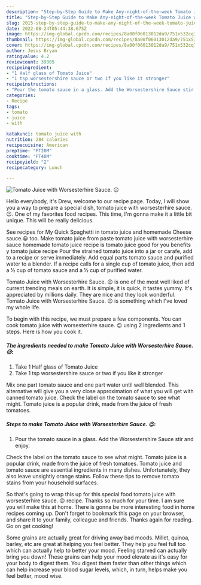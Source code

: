 ```yaml
---
description: "Step-by-Step Guide to Make Any-night-of-the-week Tomato Juice with Worsesterhire Sauce. 😉"
title: "Step-by-Step Guide to Make Any-night-of-the-week Tomato Juice with Worsesterhire Sauce. 😉"
slug: 2015-step-by-step-guide-to-make-any-night-of-the-week-tomato-juice-with-worsesterhire-sauce
date: 2022-08-24T05:44:38.675Z
image: https://img-global.cpcdn.com/recipes/8a00f06013012da9/751x532cq70/tomato-juice-with-worsesterhire-sauce-😉-recipe-main-photo.jpg
thumbnail: https://img-global.cpcdn.com/recipes/8a00f06013012da9/751x532cq70/tomato-juice-with-worsesterhire-sauce-😉-recipe-main-photo.jpg
cover: https://img-global.cpcdn.com/recipes/8a00f06013012da9/751x532cq70/tomato-juice-with-worsesterhire-sauce-😉-recipe-main-photo.jpg
author: Jesus Bryan
ratingvalue: 4.2
reviewcount: 39305
recipeingredient:
- "1 Half glass of Tomato Juice"
- "1 tsp worsestershire sauce or two if you like it stronger"
recipeinstructions:
- "Pour the tomato sauce in a glass. Add the Worsestershire Sauce stir and enjoy."
categories:
- Recipe
tags:
- tomato
- juice
- with

katakunci: tomato juice with 
nutrition: 284 calories
recipecuisine: American
preptime: "PT20M"
cooktime: "PT48M"
recipeyield: "2"
recipecategory: Lunch

---
```



![Tomato Juice with Worsesterhire Sauce. 😉](https://img-global.cpcdn.com/recipes/8a00f06013012da9/751x532cq70/tomato-juice-with-worsesterhire-sauce-😉-recipe-main-photo.jpg)

Hello everybody, it's Drew, welcome to our recipe page. Today, I will show you a way to prepare a special dish, tomato juice with worsesterhire sauce. 😉. One of my favorites food recipes. This time, I'm gonna make it a little bit unique. This will be really delicious.

See recipes for My Quick Spaghetti in tomato juice and homemade Cheese sauce.😀 too. Make tomato juice from paste tomato juice with worsesterhire sauce homemade tomato juice recipe is tomato juice good for you benefits y tomato juice recipe Pour the strained tomato juice into a jar or carafe, add to a recipe or serve immediately. Add equal parts tomato sauce and purified water to a blender. If a recipe calls for a single cup of tomato juice, then add a ½ cup of tomato sauce and a ½ cup of purified water.

Tomato Juice with Worsesterhire Sauce. 😉 is one of the most well liked of current trending meals on earth. It is simple, it is quick, it tastes yummy. It's appreciated by millions daily. They are nice and they look wonderful. Tomato Juice with Worsesterhire Sauce. 😉 is something which I've loved my whole life.


To begin with this recipe, we must prepare a few components. You can cook tomato juice with worsesterhire sauce. 😉 using 2 ingredients and 1 steps. Here is how you cook it.

<!--inarticleads1-->

##### The ingredients needed to make Tomato Juice with Worsesterhire Sauce. 😉:

1. Take 1 Half glass of Tomato Juice
1. Take 1 tsp worsestershire sauce or two if you like it stronger


Mix one part tomato sauce and one part water until well blended. This alternative will give you a very close approximation of what you will get with canned tomato juice. Check the label on the tomato sauce to see what might. Tomato juice is a popular drink, made from the juice of fresh tomatoes. 

<!--inarticleads2-->

##### Steps to make Tomato Juice with Worsesterhire Sauce. 😉:

1. Pour the tomato sauce in a glass. Add the Worsestershire Sauce stir and enjoy.


Check the label on the tomato sauce to see what might. Tomato juice is a popular drink, made from the juice of fresh tomatoes. Tomat­o juice and tomato sauce are essential ingredients in many dishes. Unfortunately, they also leave unsightly orange stains. Follow these tips to remove tomato stains from your household surfaces. 

So that's going to wrap this up for this special food tomato juice with worsesterhire sauce. 😉 recipe. Thanks so much for your time. I am sure you will make this at home. There is gonna be more interesting food in home recipes coming up. Don't forget to bookmark this page on your browser, and share it to your family, colleague and friends. Thanks again for reading. Go on get cooking!

Some grains are actually great for driving away bad moods. Millet, quinoa, barley, etc are great at helping you feel better. They help you feel full too which can actually help to better your mood. Feeling starved can actually bring you down! These grains can help your mood elevate as it's easy for your body to digest them. You digest them faster than other things which can help increase your blood sugar levels, which, in turn, helps make you feel better, mood wise.
